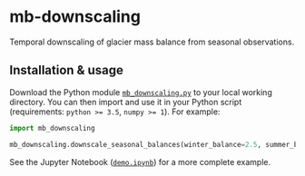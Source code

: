 # mb-downscaling

Temporal downscaling of glacier mass balance from seasonal observations.

## Installation & usage

Download the Python module [`mb_downscaling.py`](/mb_downscaling.py) to your local working directory. You can then import and use it in your Python script (requirements: `python >= 3.5`, `numpy >= 1`). For example:

```py
import mb_downscaling

mb_downscaling.downscale_seasonal_balances(winter_balance=2.5, summer_balance=-3.5)
```

See the Jupyter Notebook ([`demo.ipynb`](/demo.ipynb)) for a more complete example.
